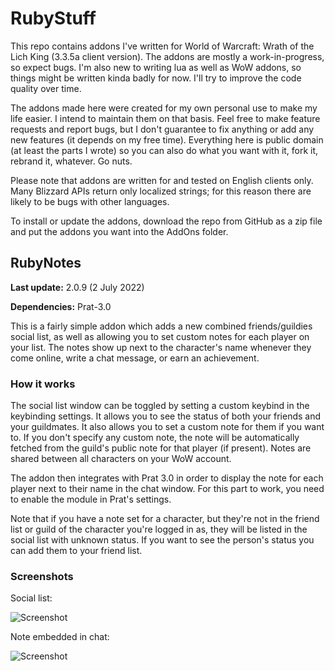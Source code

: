 # RubyStuff
This repo contains addons I've written for World of Warcraft: Wrath of the Lich King (3.3.5a client version). The addons are mostly a work-in-progress, so expect bugs. I'm also new to writing lua as well as WoW addons, so things might be written kinda badly for now. I'll try to improve the code quality over time.

The addons made here were created for my own personal use to make my life easier. I intend to maintain them on that basis. Feel free to make feature requests and report bugs, but I don't guarantee to fix anything or add any new features (it depends on my free time). Everything here is public domain (at least the parts I wrote) so you can also do what you want with it, fork it, rebrand it, whatever. Go nuts.

Please note that addons are written for and tested on English clients only. Many Blizzard APIs return only localized strings; for this reason there are likely to be bugs with other languages.

To install or update the addons, download the repo from GitHub as a zip file and put the addons you want into the AddOns folder.

## RubyNotes
**Last update:** 2.0.9 (2 July 2022)

**Dependencies:** Prat-3.0

This is a fairly simple addon which adds a new combined friends/guildies social list, as well as allowing you to set custom notes for each player on your list. The notes show up next to the character's name whenever they come online, write a chat message, or earn an achievement.

### How it works

The social list window can be toggled by setting a custom keybind in the keybinding settings. It allows you to see the status of both your friends and your guildmates. It also allows you to set a custom note for them if you want to. If you don't specify any custom note, the note will be automatically fetched from the guild's public note for that player (if present). Notes are shared between all characters on your WoW account.

The addon then integrates with Prat 3.0 in order to display the note for each player next to their name in the chat window. For this part to work, you need to enable the module in Prat's settings.

Note that if you have a note set for a character, but they're not in the friend list or guild of the character you're logged in as, they will be listed in the social list with unknown status. If you want to see the person's status you can add them to your friend list.

### Screenshots

Social list:

![Screenshot](https://stuff.theleruby.com/media/rubystuffsocial.png)

Note embedded in chat:

![Screenshot](https://stuff.theleruby.com/media/rubystuffsocial2.png)
